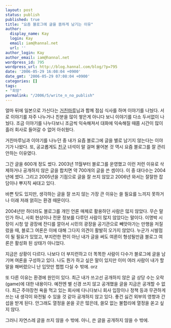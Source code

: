 ```yaml
---
layout: post
status: publish
published: true
title: "요즘 블로그에 글을 뜸하게 남기는 이유"
author:
  display_name: Kay
  login: Kay
  email: iam@hannal.net
  url: ''
author_login: Kay
author_email: iam@hannal.net
wordpress_id: 795
wordpress_url: http://blog.hannal.com/blog/?p=795
date: '2006-05-29 16:08:04 +0900'
date_gmt: '2006-05-29 07:08:04 +0900'
categories: []
tags:
- "희망"
permalink: "/2006/5/write_n_no_publish"
---
```

<p>얼마 뒤에 일본으로 가신다는 <a href="http://blog.my.lv/comfuture">거친마루</a>님과 함께 점심 식사를 하며 이야기를 나눴다. 서로 이야기를 자주 나누거나 친분을 많이 쌓은게 아니다 보니 이야기를 다소 두서없이 나눴다. 조금 이야기를 나누다보니 조금씩 익숙해져서 대화에 익숙해질 때쯤 시간이 많이 흘러 회사로 들어갈 수 없어 아쉬웠다.</p>
<p>거친마루님과 이야기를 나누던 중 내가 요즘 블로그에 글을 별로 남기지 않는다는 이야기가 나왔다. 또, 공교롭게도 <a href="http://www.ssi10.com">친구</a> 녀석이 말 걸며 물어본 것 역시 요즘 블로그를 잘 관리 안하는 이유였다.</p>
<p>그간 글을 600개 정도 썼다. 2003년 11월부터 블로그를 운영했고 이런 저런 이유로 삭제하거나 공개하지 않은 글을 합치면 약 700개의 글을 쓴 셈이다. 이 중 대다수는 2004년에 썼다. 그리고 2005년을 기점으로 글을 잘 쓰지 않았고 2006년 와서는 잘잘한 잡담이나 뿌지직 싸대고 있다.</p>
<p>바쁜 탓도 있지만, 생각하는 글을 잘 쓰지 않는 가장 큰 이유는 쓸 필요를 느끼지 못하거나 이래 저래 얽히는 환경 때문이다.</p>
<p>2004년만 하더라도 블로그를 개인 언론 매체로 활용하던 사람은 많지 않았다. 무슨 말인가 하니, 사회 현상이나 전문 정보를 다루던 사람이 많지 않았다는 말이다. 이명박 시장이 시청 앞 광장에 잔디를 깔아서 시민의 광장을 공기관으로 빼앗아가는 만행을 저질렀을 때, 블로그 여론은 이에 대해 그다지 의견이 활발히 오가지 않았다. 누군가 시발점이 될 필요가 있었고, 부지런한 편이 아닌 내가 글을 써도 여론이 형성될만큼 블로그 여론은 활성화 된 상태가 아니었다.</p>
<p>지금은 상황이 다르다. 나보다 더 부지런하고 더 똑똑한 사람이 다수가 블로그에 글을 남기며 여론을 구성하고 있다. 나도 뭔가 하고 싶은 말이 있지만 이미 여러 사람이 내가 할 말을 해버렸으니 난 입맛만 쩝쩝 다실 수 밖에. orz</p>
<p>또 다른 이유는 환경에 원인이 있다. 최근 내가 쓰고선 공개하지 않은 글 상당 수는 오락(game)에 대한 내용이다. 예전엔 별 신경 쓰지 않고 공개했을 글을 지금은 공개할 수 없다. 최근 주야장천 욕을 먹고 있는 회사에 다니다보니 회사 입장이나 정책 등과 무관하게 쓰는 내 생각이 와전될 수 있을 것 같아 공개하지 않고 있다. 좋건 싫건 외부의 영향과 간섭을 받게 된다. 안그래도 열정을 쏟을 곳은 많은데, 쓸모 없는 불합리에 열정을 쏟고 싶지 않다.</p>
<p>그러니 자연스레 글을 쓰지 않을 수 밖에. 아니, 쓴 글을 공개하지 않을 수 밖에.</p>

